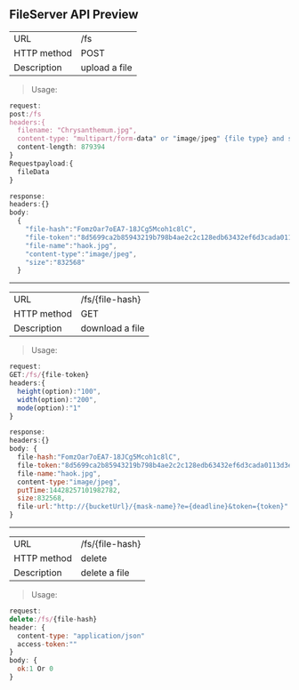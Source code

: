 ## FileServer API Preview

<table>
    <tbody>
    <tr>
        <td>URL</td>
        <td>/fs</td>
    </tr>
    <tr>
        <td>HTTP method</td>
        <td>POST</td>
    </tr>
    <tr>
        <td>Description</td>
        <td>upload a file</td>
    </tr>
    </tbody>
</table>


> Usage:

```javascript
request:
post:/fs
headers:{
  filename: "Chrysanthemum.jpg",
  content-type: "multipart/form-data" or "image/jpeg" {file type} and so on,
  content-length: 879394
}
Requestpayload:{
  fileData
}

response:
headers:{}
body:
  {
  	"file-hash":"FomzOar7oEA7-18JCg5Mcoh1c8lC",
  	"file-token":"8d5699ca2b85943219b798b4ae2c2c128edb63432ef6d3cada0113d3e466a671f2448a1d7e551a19a597110d24988b3ca197fe0edb870630a4cdcf916f140cec239b9bf377a9a76d705ba0f7395e7046",
  	"file-name":"haok.jpg",
  	"content-type":"image/jpeg",
  	"size":"832568"
  }
```
---

<table>
    <tbody>
    <tr>
        <td>URL</td>
        <td>/fs/{file-hash}</td>
    </tr>
    <tr>
        <td>HTTP method</td>
        <td>GET</td>
    </tr>
    <tr>
        <td>Description</td>
        <td>download a file</td>
    </tr>
    </tbody>
</table>


> Usage:

```javascript
request:
GET:/fs/{file-token}
headers:{
  height(option):"100",
  width(option):"200",
  mode(option):"1"
}

response:
headers:{}
body: {
  file-hash:"FomzOar7oEA7-18JCg5Mcoh1c8lC",
  file-token:"8d5699ca2b85943219b798b4ae2c2c128edb63432ef6d3cada0113d3e466a671f2448a1d7e551a19a597110d24988b3c049cb51dc7f8713078c774c1d0dfba620fd6e6519d5fb3849465b764435c7233",
  file-name:"haok.jpg",
  content-type:"image/jpeg",
  putTime:14428257101982782,
  size:832568,
  file-url:"http://{bucketUrl}/{mask-name}?e={deadline}&token={token}"
}

```

---

<table>
    <tbody>
    <tr>
        <td>URL</td>
      <td>/fs/{file-hash}</td>
    </tr>
    <tr>
        <td>HTTP method</td>
        <td>delete</td>
    </tr>
    <tr>
        <td>Description</td>
        <td>delete a file</td>
    </tr>
    </tbody>
</table>


> Usage:

```javascript
request:
delete:/fs/{file-hash}
header: {
  content-type: "application/json"
  access-token:""
}
body: {
  ok:1 Or 0  
}
```
